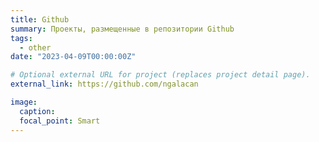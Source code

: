 ```yaml
---
title: Github
summary: Проекты, размещенные в репозитории Github
tags:
  - other
date: "2023-04-09T00:00:00Z"

# Optional external URL for project (replaces project detail page).
external_link: https://github.com/ngalacan

image:
  caption: 
  focal_point: Smart
---
```


